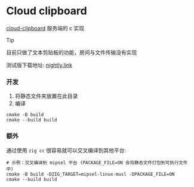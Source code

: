 
# Cloud clipboard

[cloud-clipboard](https://github.com/TransparentLC/cloud-clipboard) 服务端的 c 实现

> [!TIP]
> 目前只做了文本剪贴板的功能，房间与文件传输没有实现

测试版下载地址: [nightly.link](https://nightly.link/xfangfang/cloud-clipboard/workflows/c/c)

### 开发

1. 将静态文件夹放置在此目录
2. 编译
```shell
cmake -B build
cmake --build build
```

### 额外

通过使用 `zig cc` 很容易就可以交叉编译到其他平台:

```shell
# 示例：交叉编译到 mipsel 平台 (PACKAGE_FILE=ON 会将静态文件打包到可执行文件中)
cmake -B build -DZIG_TARGET=mipsel-linux-musl -DPACKAGE_FILE=ON
cmake --build build
```





